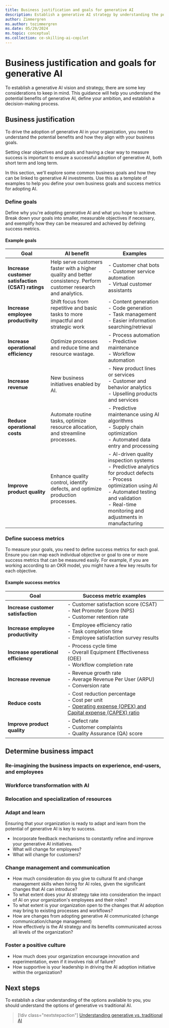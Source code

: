 ```yaml
---
title: Business justification and goals for generative AI
description: Establish a generative AI strategy by understanding the potential benefits of generative AI, defining your ambition, and establishing a decision-making process.
author: Zimmergren
ms.author: tozimmergren
ms.date: 05/29/2024
ms.topic: conceptual
ms.collection: ce-skilling-ai-copilot
---
```


# Business justification and goals for generative AI

To establish a generative AI vision and strategy, there are some key considerations to keep in mind. This guidance will help you understand the potential benefits of generative AI, define your ambition, and establish a decision-making process.

## Business justification

To drive the adoption of generative AI in your organization, you need to understand the potential benefits and how they align with your business goals.

Setting clear objectives and goals and having a clear way to measure success is important to ensure a successful adoption of generative AI, both short term and long term.

In this section, we'll explore some common business goals and how they can be linked to generative AI investments. Use this as a template of examples to help you define your own business goals and success metrics for adopting AI.

### Define goals

Define why you're adopting generative AI and what you hope to achieve. Break down your goals into smaller, measurable objectives if necessary, and exemplify how they can be measured and achieved by defining success metrics.

#### Example goals

|Goal|AI benefit|Examples|
|----|---------------------|---------|
|**Increase customer satisfaction (CSAT) ratings** | Help serve customers faster with a higher quality and better consistency. Perform customer research and analytics. | - Customer chat bots <br> - Customer service automation <br>- Virtual customer assistants |
|**Increase employee productivity**| Shift focus from repetitive and basic tasks to more impactful and strategic work | - Content generation<br> - Code generation <br> - Task management <br> - Easier information searching/retrieval |
|**Increase operational efficiency** | Optimize processes and reduce time and resource wastage. | - Process automation<br> - Predictive maintenance<br> - Workflow automation |
|**Increase revenue** | New business initiatives enabled by AI. | - New product lines or services<br> - Customer and behavior analytics <br> - Upselling products and services |
|**Reduce operational costs**| Automate routine tasks, optimize resource allocation, and streamline processes. | - Predictive maintenance using AI algorithms <br> - Supply chain optimization <br> - Automated data entry and processing |
|**Improve product quality**| Enhance quality control, identify defects, and optimize production processes. | - AI-driven quality inspection systems <br> - Predictive analytics for product defects <br> - Process optimization using AI <br> - Automated testing and validation <br> - Real-time monitoring and adjustments in manufacturing |

### Define success metrics

To measure your goals, you need to define success metrics for each goal. Ensure you can map each individual objective or goal to one or more success metrics that can be measured easily. For example, if you are working according to an OKR model, you might have a few key results for each objective.

#### Example success metrics

| Goal | Success metric examples |
| ---- | -------------- |
| **Increase customer satisfaction** | - Customer satisfaction score (CSAT)<br> - Net Promoter Score (NPS)<br> - Customer retention rate |
| **Increase employee productivity** | - Employee efficiency ratio<br> - Task completion time<br> - Employee satisfaction survey results |
| **Increase operational efficiency** | - Process cycle time<br> - Overall Equipment Effectiveness (OEE)<br> - Workflow completion rate |
| **Increase revenue** | - Revenue growth rate<br> - Average Revenue Per User (ARPU)<br> - Conversion rate |
| **Reduce costs** | - Cost reduction percentage<br> - Cost per unit<br> - [Operating expense (OPEX) and Capital expense (CAPEX) ratio](/azure/cloud-adoption-framework/strategy/financial-considerations/#capex-to-opex) |
| **Improve product quality** | - Defect rate<br> - Customer complaints<br> - Quality Assurance (QA) score |

## Determine business impact

### Re-imagining the business impacts on experience, end-users, and employees

### Workforce transformation with AI

### Relocation and specialization of resources

### Adapt and learn

Ensuring that your organization is ready to adapt and learn from the potential of generative AI is key to success.

- Incorporate feedback mechanisms to constantly refine and improve your generative AI initiatives.
- What will change for employees?
- What will change for customers?

### Change management and communication

- How much consideration do you give to cultural fit and change management skills when hiring for AI roles, given the significant changes that AI can introduce?
- To what extent does your AI strategy take into consideration the impact of AI on your organization's employees and their roles?
- To what extent is your organization open to the changes that AI adoption may bring to existing processes and workflows?
- How are changes from adopting generative AI communicated (change communication/change management)
- How effectively is the AI strategy and its benefits communicated across all levels of the organization?

### Foster a positive culture

- How much does your organization encourage innovation and experimentation, even if it involves risk of failure?
- How supportive is your leadership in driving the AI adoption initiative within the organization?

## Next steps

To establish a clear understanding of the options available to you, you should understand the options of generative vs traditional AI.

> [!div class="nextstepaction"]
> [Understanding generative vs. traditional AI](./generative-vs-traditional-ai.md)
